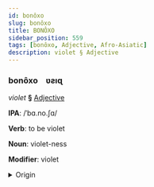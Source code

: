 ```yaml
---
id: bonôxo
slug: bonôxo
title: BONÔXO
sidebar_position: 559
tags: [bonôxo, Adjective, Afro-Asiatic]
description: violet § Adjective
---
```


### bonôxo&emsp;<span kind="abugida">ʋƨıɋ</span>

*violet* **§** [Adjective](../../tags/Adjective)

**IPA**: /ˈbɑ.no.ʃɑ/

**Verb**: to be violet

**Noun**: violet-ness

**Modifier**: violet

<details>
    <summary>Origin</summary>
    Neo-Aramaic, Urmia ܒܵܢܲܦ̮ܫܵܐ bānafšā [bɑːnoːʃɑː]<br/>
    <em>Afro-Asiatic Language Family</em>
</details>